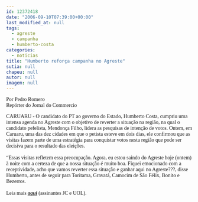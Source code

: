 ```yaml
---
id: 12372418
date: "2006-09-10T07:39:00+00:00"
last_modified_at: null
tags:
  - agreste
  - campanha
  - humberto-costa
categories:
  - noticias
title: "Humberto reforça campanha no Agreste"
sutia: null
chapeu: null
autor: null
imagem: null
---
```

<p><P><FONT face=Verdana>Por Pedro Romero<BR>Repórter do Jornal do Commercio</FONT></P></p>
<p><P><FONT face=Verdana>CARUARU - O candidato do PT ao governo do Estado, Humberto Costa, cumpriu uma intensa agenda no Agreste com o objetivo de reverter a situação na região, na qual o candidato pefelista, Mendonça Filho, lidera as pesquisas de intenção de votos. Ontem, em Caruaru, uma das dez cidades em que o petista esteve em dois dias, ele confirmou que as visitas fazem parte de uma estratégia para conquistar votos nesta região que pode ser decisiva para o resultado das eleições.<BR><BR>“Essas visitas refletem essa preocupação. Agora, eu estou saindo do Agreste hoje (ontem) à noite com a certeza de que a nossa situação é muito boa. Fiquei emocionado com a receptividade, acho que vamos reverter essa situação e ganhar aqui no Agreste???, disse Humberto, antes de seguir para Toritama, Gravatá, Camocim de São Félix, Bonito e Bezerros.<BR><BR>Leia mais <STRONG><EM><U><A href=\"https://jc3.uol.com.br/jornal/2006/09/10/not_200232.php\" target=_blank>aqui</A></U></EM></STRONG> (assinantes JC e UOL).</FONT></P> </p>

